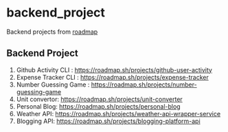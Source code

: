 # backend_project
Backend projects from [roadmap]("https://roadmap.sh")

## Backend Project
1. Github Activity CLI : https://roadmap.sh/projects/github-user-activity
2. Expense Tracker CLI : https://roadmap.sh/projects/expense-tracker
3. Number Guessing Game : https://roadmap.sh/projects/number-guessing-game
4. Unit convertor: https://roadmap.sh/projects/unit-converter
5. Personal Blog: https://roadmap.sh/projects/personal-blog
6. Weather API: https://roadmap.sh/projects/weather-api-wrapper-service
7. Blogging API: https://roadmap.sh/projects/blogging-platform-api